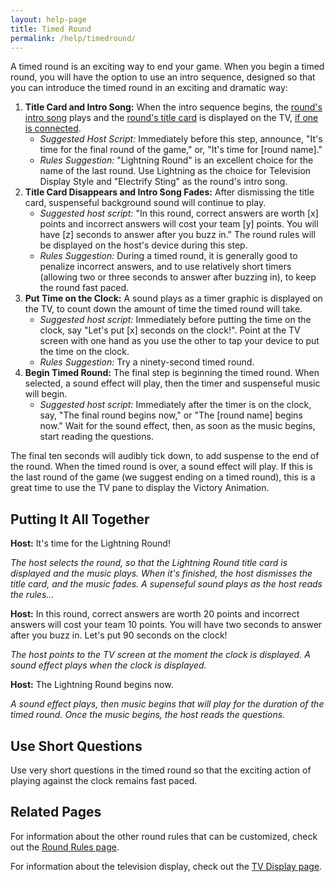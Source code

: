 ```yaml
---
layout: help-page
title: Timed Round
permalink: /help/timedround/
---
```


A timed round is an exciting way to end your game. When you begin a timed round, you will have the option to use an intro sequence, designed so that you can introduce the timed round in an exciting and dramatic way:

1. **Title Card and Intro Song:** When the intro sequence begins, the [round's intro song](/help/roundrules/#appearance-for-television) plays and the [round's title card](/help/roundrules/#appearance-for-television) is displayed on the TV, [if one is connected](/help/tv#connecting-to-a-tv). 
   * *Suggested Host Script:* Immediately before this step, announce, "It's time for the final round of the game," or, "It's time for [round name]."
   * *Rules Suggestion:* "Lightning Round" is an excellent choice for the name of the last round. Use Lightning as the choice for Television Display Style and "Electrify Sting" as the round's intro song.
2. **Title Card Disappears and Intro Song Fades:** After dismissing the title card, suspenseful background sound will continue to play.
   * *Suggested host script:* "In this round, correct answers are worth [x] points and incorrect answers will cost your team [y] points. You will have [z] seconds to answer after you buzz in." The round rules will be displayed on the host's device during this step.
   * *Rules Suggestion:* During a timed round, it is generally good to penalize incorrect answers, and to use relatively short timers (allowing two or three seconds to answer after buzzing in), to keep the round fast paced.
3. **Put Time on the Clock:** A sound plays as a timer graphic is displayed on the TV, to count down the amount of time the timed round will take.
   * *Suggested host script:* Immediately before putting the time on the clock, say "Let's put [x] seconds on the clock!". Point at the TV screen with one hand as you use the other to tap your device to put the time on the clock.
   * *Rules Suggestion:* Try a ninety-second timed round.
4. **Begin Timed Round:** The final step is beginning the timed round. When selected, a sound effect will play, then the timer and suspenseful music will begin.
    * *Suggested host script:* Immediately after the timer is on the clock, say, "The final round begins now," or "The [round name] begins now." Wait for the sound effect, then, as soon as the music begins, start reading the questions.

The final ten seconds will audibly tick down, to add suspense to the end of the round. When the timed round is over, a sound effect will play. If this is the last round of the game (we suggest ending on a timed round), this is a great time to use the TV pane to display the Victory Animation.

## Putting It All Together

**Host:** It's time for the Lightning Round!

*The host selects the round, so that the Lightning Round title card is displayed and the music plays. When it's finished, the host dismisses the title card, and the music fades. A supenseful sound plays as the host reads the rules...*

**Host:** In this round, correct answers are worth 20 points and incorrect answers will cost your team 10 points. You will have two seconds to answer after you buzz in. Let's put 90 seconds on the clock!

*The host points to the TV screen at the moment the clock is displayed. A sound effect plays when the clock is displayed.*

**Host:** The Lightning Round begins now.

*A sound effect plays, then music begins that will play for the duration of the timed round. Once the music begins, the host reads the questions.*

## Use Short Questions

Use very short questions in the timed round so that the exciting action of playing against the clock remains fast paced.

## Related Pages

For information about the other round rules that can be customized, check out the [Round Rules page](/help/roundrules).

For information about the television display, check out the [TV Display page](/help/tv).
